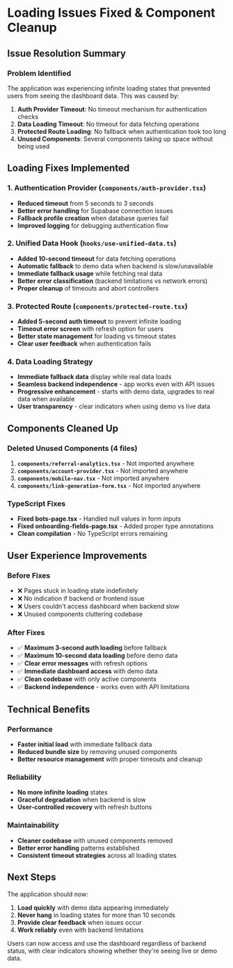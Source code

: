# Loading Issues Fixed & Component Cleanup

## Issue Resolution Summary

### Problem Identified
The application was experiencing infinite loading states that prevented users from seeing the dashboard data. This was caused by:

1. **Auth Provider Timeout**: No timeout mechanism for authentication checks
2. **Data Loading Timeout**: No timeout for data fetching operations  
3. **Protected Route Loading**: No fallback when authentication took too long
4. **Unused Components**: Several components taking up space without being used

## Loading Fixes Implemented

### 1. Authentication Provider (`components/auth-provider.tsx`)
- **Reduced timeout** from 5 seconds to 3 seconds
- **Better error handling** for Supabase connection issues
- **Fallback profile creation** when database queries fail
- **Improved logging** for debugging authentication flow

### 2. Unified Data Hook (`hooks/use-unified-data.ts`)
- **Added 10-second timeout** for data fetching operations
- **Automatic fallback** to demo data when backend is slow/unavailable
- **Immediate fallback usage** while fetching real data
- **Better error classification** (backend limitations vs network errors)
- **Proper cleanup** of timeouts and abort controllers

### 3. Protected Route (`components/protected-route.tsx`)
- **Added 5-second auth timeout** to prevent infinite loading
- **Timeout error screen** with refresh option for users
- **Better state management** for loading vs timeout states
- **Clear user feedback** when authentication fails

### 4. Data Loading Strategy
- **Immediate fallback data** display while real data loads
- **Seamless backend independence** - app works even with API issues
- **Progressive enhancement** - starts with demo data, upgrades to real data when available
- **User transparency** - clear indicators when using demo vs live data

## Components Cleaned Up

### Deleted Unused Components (4 files)
1. **`components/referral-analytics.tsx`** - Not imported anywhere
2. **`components/account-provider.tsx`** - Not imported anywhere  
3. **`components/mobile-nav.tsx`** - Not imported anywhere
4. **`components/link-generation-form.tsx`** - Not imported anywhere

### TypeScript Fixes
- **Fixed bots-page.tsx** - Handled null values in form inputs
- **Fixed onboarding-fields-page.tsx** - Added proper type annotations
- **Clean compilation** - No TypeScript errors remaining

## User Experience Improvements

### Before Fixes
- ❌ Pages stuck in loading state indefinitely
- ❌ No indication if backend or frontend issue
- ❌ Users couldn't access dashboard when backend slow
- ❌ Unused components cluttering codebase

### After Fixes
- ✅ **Maximum 3-second auth loading** before fallback
- ✅ **Maximum 10-second data loading** before demo data
- ✅ **Clear error messages** with refresh options
- ✅ **Immediate dashboard access** with demo data
- ✅ **Clean codebase** with only active components
- ✅ **Backend independence** - works even with API limitations

## Technical Benefits

### Performance
- **Faster initial load** with immediate fallback data
- **Reduced bundle size** by removing unused components
- **Better resource management** with proper timeouts and cleanup

### Reliability  
- **No more infinite loading** states
- **Graceful degradation** when backend is slow
- **User-controlled recovery** with refresh buttons

### Maintainability
- **Cleaner codebase** with unused components removed
- **Better error handling** patterns established
- **Consistent timeout strategies** across all loading states

## Next Steps

The application should now:
1. **Load quickly** with demo data appearing immediately
2. **Never hang** in loading states for more than 10 seconds
3. **Provide clear feedback** when issues occur
4. **Work reliably** even with backend limitations

Users can now access and use the dashboard regardless of backend status, with clear indicators showing whether they're seeing live or demo data. 